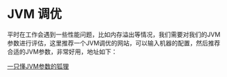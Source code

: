 # JVM 调优

平时在工作会遇到一些性能问题，比如内存溢出等情况，我们需要对我们的JVM参数进行评估，这里推荐一个JVM调优的网站，可以输入机器的配置，然后推荐合适的JVM参数，非常好用，地址如下：

[一只懂JVM参数的狐狸](http://xxfox.perfma.com/)